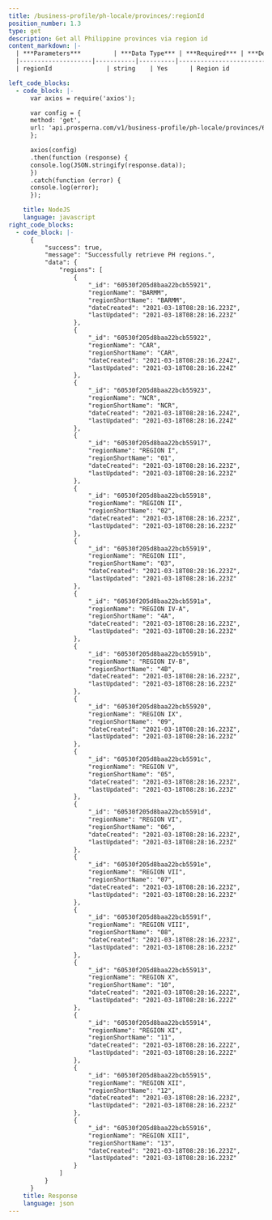 ```yaml
---
title: /business-profile/ph-locale/provinces/:regionId
position_number: 1.3
type: get
description: Get all Philippine provinces via region id
content_markdown: |-
  | ***Parameters***         | ***Data Type*** | ***Required*** | ***Description***                        |
  |--------------------|-----------|----------|------------------------------------|
  | regionId               | string    | Yes      | Region id            |

left_code_blocks:
  - code_block: |-
      var axios = require('axios');

      var config = {
      method: 'get',
      url: 'api.prosperna.com/v1/business-profile/ph-locale/provinces/60530f205d8baa22bcb55921'
      };

      axios(config)
      .then(function (response) {
      console.log(JSON.stringify(response.data));
      })
      .catch(function (error) {
      console.log(error);
      });

    title: NodeJS
    language: javascript
right_code_blocks:
  - code_block: |-
      {
          "success": true,
          "message": "Successfully retrieve PH regions.",
          "data": {
              "regions": [
                  {
                      "_id": "60530f205d8baa22bcb55921",
                      "regionName": "BARMM",
                      "regionShortName": "BARMM",
                      "dateCreated": "2021-03-18T08:28:16.223Z",
                      "lastUpdated": "2021-03-18T08:28:16.223Z"
                  },
                  {
                      "_id": "60530f205d8baa22bcb55922",
                      "regionName": "CAR",
                      "regionShortName": "CAR",
                      "dateCreated": "2021-03-18T08:28:16.224Z",
                      "lastUpdated": "2021-03-18T08:28:16.224Z"
                  },
                  {
                      "_id": "60530f205d8baa22bcb55923",
                      "regionName": "NCR",
                      "regionShortName": "NCR",
                      "dateCreated": "2021-03-18T08:28:16.224Z",
                      "lastUpdated": "2021-03-18T08:28:16.224Z"
                  },
                  {
                      "_id": "60530f205d8baa22bcb55917",
                      "regionName": "REGION I",
                      "regionShortName": "01",
                      "dateCreated": "2021-03-18T08:28:16.223Z",
                      "lastUpdated": "2021-03-18T08:28:16.223Z"
                  },
                  {
                      "_id": "60530f205d8baa22bcb55918",
                      "regionName": "REGION II",
                      "regionShortName": "02",
                      "dateCreated": "2021-03-18T08:28:16.223Z",
                      "lastUpdated": "2021-03-18T08:28:16.223Z"
                  },
                  {
                      "_id": "60530f205d8baa22bcb55919",
                      "regionName": "REGION III",
                      "regionShortName": "03",
                      "dateCreated": "2021-03-18T08:28:16.223Z",
                      "lastUpdated": "2021-03-18T08:28:16.223Z"
                  },
                  {
                      "_id": "60530f205d8baa22bcb5591a",
                      "regionName": "REGION IV-A",
                      "regionShortName": "4A",
                      "dateCreated": "2021-03-18T08:28:16.223Z",
                      "lastUpdated": "2021-03-18T08:28:16.223Z"
                  },
                  {
                      "_id": "60530f205d8baa22bcb5591b",
                      "regionName": "REGION IV-B",
                      "regionShortName": "4B",
                      "dateCreated": "2021-03-18T08:28:16.223Z",
                      "lastUpdated": "2021-03-18T08:28:16.223Z"
                  },
                  {
                      "_id": "60530f205d8baa22bcb55920",
                      "regionName": "REGION IX",
                      "regionShortName": "09",
                      "dateCreated": "2021-03-18T08:28:16.223Z",
                      "lastUpdated": "2021-03-18T08:28:16.223Z"
                  },
                  {
                      "_id": "60530f205d8baa22bcb5591c",
                      "regionName": "REGION V",
                      "regionShortName": "05",
                      "dateCreated": "2021-03-18T08:28:16.223Z",
                      "lastUpdated": "2021-03-18T08:28:16.223Z"
                  },
                  {
                      "_id": "60530f205d8baa22bcb5591d",
                      "regionName": "REGION VI",
                      "regionShortName": "06",
                      "dateCreated": "2021-03-18T08:28:16.223Z",
                      "lastUpdated": "2021-03-18T08:28:16.223Z"
                  },
                  {
                      "_id": "60530f205d8baa22bcb5591e",
                      "regionName": "REGION VII",
                      "regionShortName": "07",
                      "dateCreated": "2021-03-18T08:28:16.223Z",
                      "lastUpdated": "2021-03-18T08:28:16.223Z"
                  },
                  {
                      "_id": "60530f205d8baa22bcb5591f",
                      "regionName": "REGION VIII",
                      "regionShortName": "08",
                      "dateCreated": "2021-03-18T08:28:16.223Z",
                      "lastUpdated": "2021-03-18T08:28:16.223Z"
                  },
                  {
                      "_id": "60530f205d8baa22bcb55913",
                      "regionName": "REGION X",
                      "regionShortName": "10",
                      "dateCreated": "2021-03-18T08:28:16.222Z",
                      "lastUpdated": "2021-03-18T08:28:16.222Z"
                  },
                  {
                      "_id": "60530f205d8baa22bcb55914",
                      "regionName": "REGION XI",
                      "regionShortName": "11",
                      "dateCreated": "2021-03-18T08:28:16.222Z",
                      "lastUpdated": "2021-03-18T08:28:16.222Z"
                  },
                  {
                      "_id": "60530f205d8baa22bcb55915",
                      "regionName": "REGION XII",
                      "regionShortName": "12",
                      "dateCreated": "2021-03-18T08:28:16.223Z",
                      "lastUpdated": "2021-03-18T08:28:16.223Z"
                  },
                  {
                      "_id": "60530f205d8baa22bcb55916",
                      "regionName": "REGION XIII",
                      "regionShortName": "13",
                      "dateCreated": "2021-03-18T08:28:16.223Z",
                      "lastUpdated": "2021-03-18T08:28:16.223Z"
                  }
              ]
          }
      }
    title: Response
    language: json
---
```

